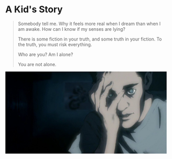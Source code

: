 # A Kid's Story

>  Somebody tell me.
>  Why it feels more real when I dream than when I am awake.
>  How can I know if my senses are lying?
>
>  There is some fiction in your truth,
>  and some truth in your fiction.
>  To the truth, you must risk everything.
>
>  Who are you?
>  Am I alone?
>
>  You are not alone.


![Kid](Kid.jpeg)
